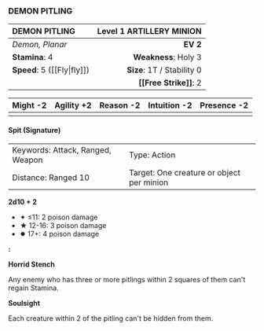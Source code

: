 ### DEMON PITLING

| DEMON PITLING               | **Level 1 ARTILLERY MINION** |
| :-------------------------- | ---------------------------: |
| *Demon, Planar*             |                     **EV 2** |
| **Stamina**: 4              |         **Weakness**: Holy 3 |
| **Speed**: 5 ([[Fly\|fly]]) |   **Size**: 1T / Stability 0 |
|                             |       **[[Free Strike]]**: 2 |

| **Might** -2 | **Agility** +2 | **Reason** -2 | **Intuition** -2 | **Presence** -2 |
| ------------ | -------------- | ------------- | ---------------- | --------------- |
|              |                |               |                  |                 |

#### Spit (Signature)

|                                  |                                           |
| :------------------------------- | :---------------------------------------- |
| Keywords: Attack, Ranged, Weapon | Type: Action                              |
| Distance: Ranged 10              | Target: One creature or object per minion |

**2d10 + 2**

- ✦ ≤11: 2 poison damage
- ★ 12-16: 3 poison damage
- ✸ 17+: 4 poison damage

**:**

**Horrid Stench**

Any enemy who has three or more pitlings within 2 squares of them can't regain Stamina.

**Soulsight**

Each creature within 2 of the pitling can't be hidden from them.
